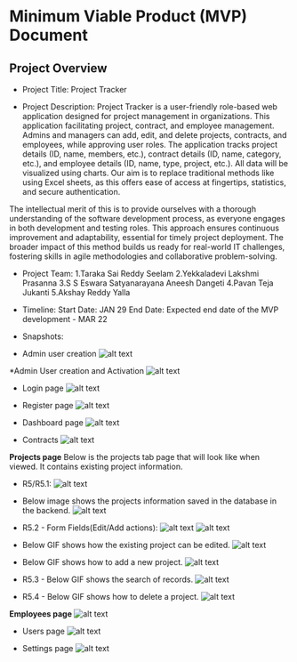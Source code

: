 # Minimum Viable Product (MVP) Document

## Project Overview

* Project Title: Project Tracker 

* Project Description: Project Tracker is a user-friendly role-based web application designed for project management in organizations. This application facilitating project, contract, and employee management. Admins and managers can add, edit, and delete projects, contracts, and employees, while approving user roles. The application tracks project details (ID, name, members, etc.), contract details (ID, name, category, etc.), and employee details (ID, name, type, project, etc.). All data will be visualized using charts. Our aim is to replace traditional methods like using Excel sheets, as this offers ease of access at fingertips, statistics, and secure authentication.

The intellectual merit of this is to provide ourselves with a thorough understanding of the software development process, as everyone engages in both development and testing roles. This approach ensures continuous improvement and adaptability, essential for timely project deployment. The broader impact of this method builds us ready for real-world IT challenges, fostering skills in agile methodologies and collaborative problem-solving.

* Project Team: 
1.Taraka Sai Reddy Seelam
2.Yekkaladevi Lakshmi Prasanna
3.S S Eswara Satyanarayana Aneesh Dangeti
4.Pavan Teja Jukanti
5.Akshay Reddy Yalla

* Timeline:
Start Date:  JAN 29
End Date: Expected end date of the MVP development - MAR 22

* Snapshots:

* Admin user creation
![alt text](<admin user.png>)

*Admin User creation and Activation
![alt text](<new admin.gif>)

* Login page
![alt text](<login page.png>)

* Register page
![alt text](register.png)

* Dashboard page
![alt text](dashboard-1.png)

* Contracts
![alt text](<contracts page.png>)

**Projects page**
Below is the projects tab page that will look like when viewed. It contains existing project information.

* R5/R5.1:
![alt text](<projects listing.png>)

* Below image shows the projects information saved in the database in the backend.
![alt text](projects_in_DB.png)

* R5.2 - Form Fields(Edit/Add actions):
![alt text](editproject.png) 
![alt text](addproject.png)

* Below GIF shows how the existing project can be edited.
![alt text](edit_project.gif)

* Below GIF shows how to add a new project.
![alt text](add_project.gif)

* R5.3 - Below GIF shows the search of records.
![alt text](search.gif)

* R5.4 - Below GIF shows how to delete a project.
![alt text](delete.gif)

**Employees page**
![alt text](<employees page.png>)

* Users page
![alt text](<users page.png>)

* Settings page
![alt text](settings.png)
